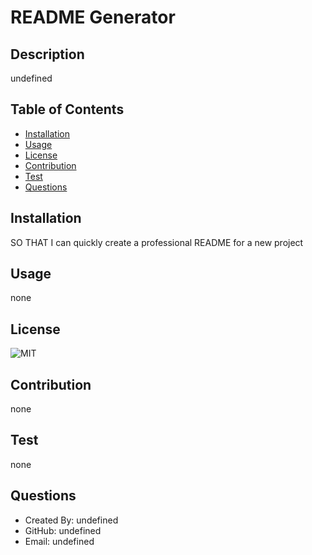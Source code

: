 # README Generator
  

  ## Description
  undefined

  ## Table of Contents
  - [Installation](#installation)
  - [Usage](#usage)
  - [License](#license)
  - [Contribution](#contribution)
  - [Test](#test)
  - [Questions](questions)

  ## Installation
  SO THAT I can quickly create a professional README for a new project
  ## Usage
  none

  ## License
  ![MIT](https://img.shields.io/badge/License-MIT-brightgreen?style=flat-square)
  ## 

  ## Contribution 
  none

  ## Test
  none

  ## Questions

  - Created By: undefined
  - GitHub: undefined
  - Email: undefined
